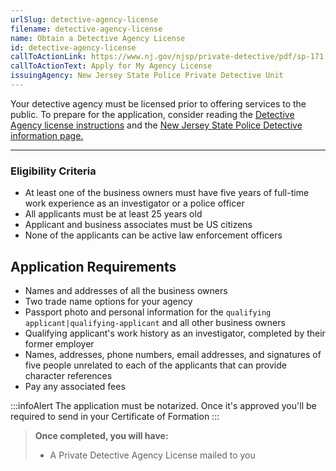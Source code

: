 ```yaml
---
urlSlug: detective-agency-license
filename: detective-agency-license
name: Obtain a Detective Agency License
id: detective-agency-license
callToActionLink: https://www.nj.gov/njsp/private-detective/pdf/sp-171.pdf
callToActionText: Apply for My Agency License
issuingAgency: New Jersey State Police Private Detective Unit
---
```


Your detective agency must be licensed prior to offering services to the public. To prepare for the application, consider reading the [Detective Agency license instructions](https://www.nj.gov/njsp/private-detective/pdf/sp-171-instructions_2020.pdf) and the [New Jersey State Police Detective information page.](https://www.nj.gov/njsp/private-detective/index.shtml)

---

### Eligibility Criteria

- At least one of the business owners must have five years of full-time work experience as an investigator or a police officer
- All applicants must be at least 25 years old
- Applicant and business associates must be US citizens
- None of the applicants can be active law enforcement officers

## Application Requirements

- Names and addresses of all the business owners
- Two trade name options for your agency
- Passport photo and personal information for the `qualifying applicant|qualifying-applicant` and all other business owners
- Qualifying applicant's work history as an investigator, completed by their former employer
- Names, addresses, phone numbers, email addresses, and signatures of five people unrelated to each of the applicants that can provide character references
- Pay any associated fees

:::infoAlert
The application must be notarized. Once it's approved you'll be required to send in your Certificate of Formation
:::

> **Once completed, you will have:**
>
> - A Private Detective Agency License mailed to you
